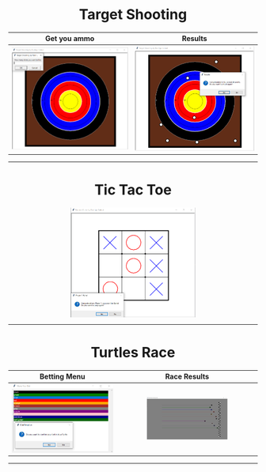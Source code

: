 <h1 style="text-align: center;">Target Shooting</h1>

Get you ammo               | Results
:-------------------------:|:-------------------------:
<img src="../resources/target_shooting1.png" width=100%> | <img src="../resources/target_shooting2.png" width=100%>


___ 

<h1 style="text-align: center;">Tic Tac Toe</h1>

<img style="display: block; margin-left: auto; margin-right: auto;" src="../resources/tictactoe.png" width=50%>


___ 

<h1 style="text-align: center;">Turtles Race</h1>


Betting Menu | Race Results
:-----------:|:-----------:
<img src="../resources/turtles_race1.png" width=150%> | <img src="../resources/turtles_race2.png" width=60%>

___ 
